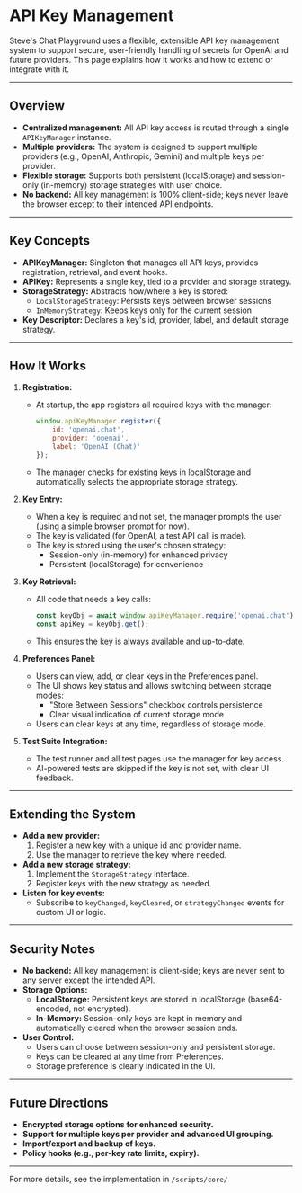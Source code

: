 # API Key Management

Steve's Chat Playground uses a flexible, extensible API key management system to support secure, user-friendly handling of secrets for OpenAI and future providers. This page explains how it works and how to extend or integrate with it.

---

## Overview

- **Centralized management:** All API key access is routed through a single `APIKeyManager` instance.
- **Multiple providers:** The system is designed to support multiple providers (e.g., OpenAI, Anthropic, Gemini) and multiple keys per provider.
- **Flexible storage:** Supports both persistent (localStorage) and session-only (in-memory) storage strategies with user choice.
- **No backend:** All key management is 100% client-side; keys never leave the browser except to their intended API endpoints.

---

## Key Concepts

- **APIKeyManager:** Singleton that manages all API keys, provides registration, retrieval, and event hooks.
- **APIKey:** Represents a single key, tied to a provider and storage strategy.
- **StorageStrategy:** Abstracts how/where a key is stored:
  - `LocalStorageStrategy`: Persists keys between browser sessions
  - `InMemoryStrategy`: Keeps keys only for the current session
- **Key Descriptor:** Declares a key's id, provider, label, and default storage strategy.

---

## How It Works

1. **Registration:**
   - At startup, the app registers all required keys with the manager:
     ```js
     window.apiKeyManager.register({
         id: 'openai.chat',
         provider: 'openai',
         label: 'OpenAI (Chat)'
     });
     ```
   - The manager checks for existing keys in localStorage and automatically selects the appropriate storage strategy.

2. **Key Entry:**
   - When a key is required and not set, the manager prompts the user (using a simple browser prompt for now).
   - The key is validated (for OpenAI, a test API call is made).
   - The key is stored using the user's chosen strategy:
     - Session-only (in-memory) for enhanced privacy
     - Persistent (localStorage) for convenience

3. **Key Retrieval:**
   - All code that needs a key calls:
     ```js
     const keyObj = await window.apiKeyManager.require('openai.chat');
     const apiKey = keyObj.get();
     ```
   - This ensures the key is always available and up-to-date.

4. **Preferences Panel:**
   - Users can view, add, or clear keys in the Preferences panel.
   - The UI shows key status and allows switching between storage modes:
     - "Store Between Sessions" checkbox controls persistence
     - Clear visual indication of current storage mode
   - Users can clear keys at any time, regardless of storage mode.

5. **Test Suite Integration:**
   - The test runner and all test pages use the manager for key access.
   - AI-powered tests are skipped if the key is not set, with clear UI feedback.

---

## Extending the System

- **Add a new provider:**
  1. Register a new key with a unique id and provider name.
  2. Use the manager to retrieve the key where needed.
- **Add a new storage strategy:**
  1. Implement the `StorageStrategy` interface.
  2. Register keys with the new strategy as needed.
- **Listen for key events:**
  - Subscribe to `keyChanged`, `keyCleared`, or `strategyChanged` events for custom UI or logic.

---

## Security Notes

- **No backend:** All key management is client-side; keys are never sent to any server except the intended API.
- **Storage Options:**
  - **LocalStorage:** Persistent keys are stored in localStorage (base64-encoded, not encrypted).
  - **In-Memory:** Session-only keys are kept in memory and automatically cleared when the browser session ends.
- **User Control:**
  - Users can choose between session-only and persistent storage.
  - Keys can be cleared at any time from Preferences.
  - Storage preference is clearly indicated in the UI.

---

## Future Directions

- **Encrypted storage options for enhanced security.**
- **Support for multiple keys per provider and advanced UI grouping.**
- **Import/export and backup of keys.**
- **Policy hooks (e.g., per-key rate limits, expiry).**

---

For more details, see the implementation in `/scripts/core/` 